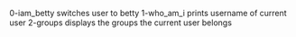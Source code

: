 0-iam_betty switches user to betty
1-who_am_i prints username of current user
2-groups displays the groups the current user belongs 
